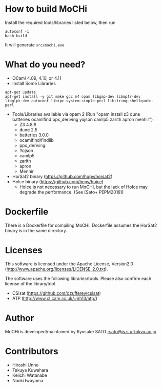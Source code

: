 How to build MoCHi
==================

 Install the required tools/libraries listed below, then run

```
autoconf -i
bash build
```

 It will generate `src/mochi.exe`


What do you need?
=================

- OCaml 4.09, 4.10, or 4.11
- Install Some Libraries
```
apt-get update
apt-get install -y git make gcc m4 opam libgmp-dev libmpfr-dev libglpk-dev autoconf libipc-system-simple-perl libstring-shellquote-perl
```
- Tools/Libraries available via opam 2
  (Run "opam install z3 dune batteries ocamlfind ppx_deriving yojson camlp5 zarith apron menhir")
    - Z3 4.8.9
    - dune 2.5
    - batteries 3.0.0
    - ocamlfind/findlib
    - ppx_deriving
    - Yojson
    - camlp5
    - zarith
    - apron
    - Menhir
- HorSat2 binary (https://github.com/hopv/horsat2)
- HoIce binary (https://github.com/hopv/hoice)
    - HoIce is not necessary to run MoCHi, but the lack of HoIce may degrade the performance. (See [Sato+ PEPM2019])

Dockerfile
==========

 There is a Dockerfile for compiling MoCHi.
 Dockerfile assumes the HorSat2 binary is in the same directory.


Licenses
========

 This software is licensed under the Apache License, Version2.0 (http://www.apache.org/licenses/LICENSE-2.0.txt).

 The software uses the following libraries/tools.
 Please also confirm each license of the library/tool.
- CSIsat (https://github.com/dzufferey/csisat)
- ATP (http://www.cl.cam.ac.uk/~jrh13/atp/)


Author
=======

 MoCHi is developed/maintained by Ryosuke SATO <rsato@is.s.u-tokyo.ac.jp>


Contributors
============

- Hiroshi Unno
- Takuya Kuwahara
- Keiichi Watanabe
- Naoki Iwayama
